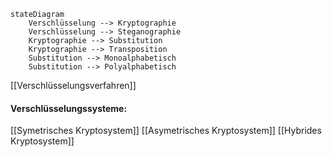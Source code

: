
```mermaid
stateDiagram
    Verschlüsselung --> Kryptographie
    Verschlüsselung --> Steganographie
    Kryptographie --> Substitution
	Kryptographie --> Transposition
	Substitution --> Monoalphabetisch
	Substitution --> Polyalphabetisch
```




[[Verschlüsselungsverfahren]]


#### Verschlüsselungssysteme:
[[Symetrisches Kryptosystem]]
[[Asymetrisches Kryptosystem]]
[[Hybrides Kryptosystem]]
